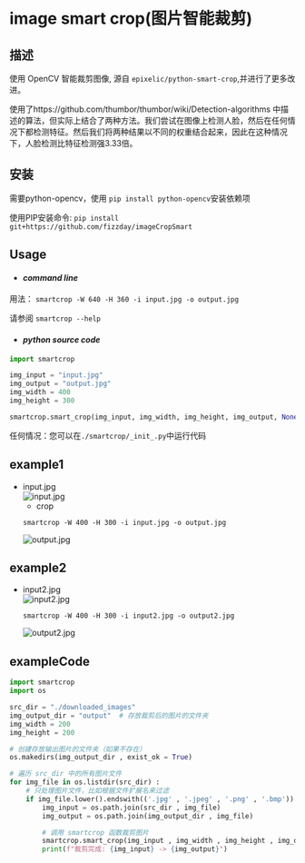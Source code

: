 # image smart crop(图片智能裁剪)  

## 描述

使用 OpenCV 智能裁剪图像, 源自 `epixelic/python-smart-crop`,并进行了更多改进。

使用了https://github.com/thumbor/thumbor/wiki/Detection-algorithms 中描述的算法，但实际上结合了两种方法。我们尝试在图像上检测人脸，然后在任何情况下都检测特征。然后我们将两种结果以不同的权重结合起来，因此在这种情况下，人脸检测比特征检测强3.33倍。

## 安装

需要python-opencv，使用 `pip install python-opencv`安装依赖项

使用PIP安装命令: `pip install git+https://github.com/fizzday/imageCropSmart`

## Usage
- #### *command line*
用法： `smartcrop -W 640 -H 360 -i input.jpg -o output.jpg`

请参阅 `smartcrop --help` 

- #### *python source code*  
```python
import smartcrop

img_input = "input.jpg"
img_output = "output.jpg"
img_width = 400
img_height = 300

smartcrop.smart_crop(img_input, img_width, img_height, img_output, None)
``` 

任何情况：您可以在`./smartcrop/_init_.py`中运行代码 


## example1
- input.jpg  
    ![input.jpg](https://raw.githubusercontent.com/fizzday/imageCropSmart/master/smartcrop/input.jpg)  
    - crop  
    ```
    smartcrop -W 400 -H 300 -i input.jpg -o output.jpg
    ```
    ![output.jpg](https://raw.githubusercontent.com/fizzday/imageCropSmart/master/smartcrop/output.jpg)  
    
## example2
- input2.jpg  
    ![input2.jpg](https://raw.githubusercontent.com/fizzday/imageCropSmart/master/smartcrop/input2.jpg)  
    ```
    smartcrop -W 400 -H 300 -i input2.jpg -o output2.jpg
    ```
    ![output2.jpg](https://raw.githubusercontent.com/fizzday/imageCropSmart/master/smartcrop/output2.jpg)
## exampleCode
```python
import smartcrop
import os

src_dir = "./downloaded_images"
img_output_dir = "output"  # 存放裁剪后的图片的文件夹
img_width = 200
img_height = 200

# 创建存放输出图片的文件夹（如果不存在）
os.makedirs(img_output_dir , exist_ok = True)

# 遍历 src_dir 中的所有图片文件
for img_file in os.listdir(src_dir) :
    # 只处理图片文件，比如根据文件扩展名来过滤
    if img_file.lower().endswith(('.jpg' , '.jpeg' , '.png' , '.bmp')) :
        img_input = os.path.join(src_dir , img_file)
        img_output = os.path.join(img_output_dir , img_file)

        # 调用 smartcrop 函数裁剪图片
        smartcrop.smart_crop(img_input , img_width , img_height , img_output , None)
        print(f"裁剪完成: {img_input} -> {img_output}")

```

